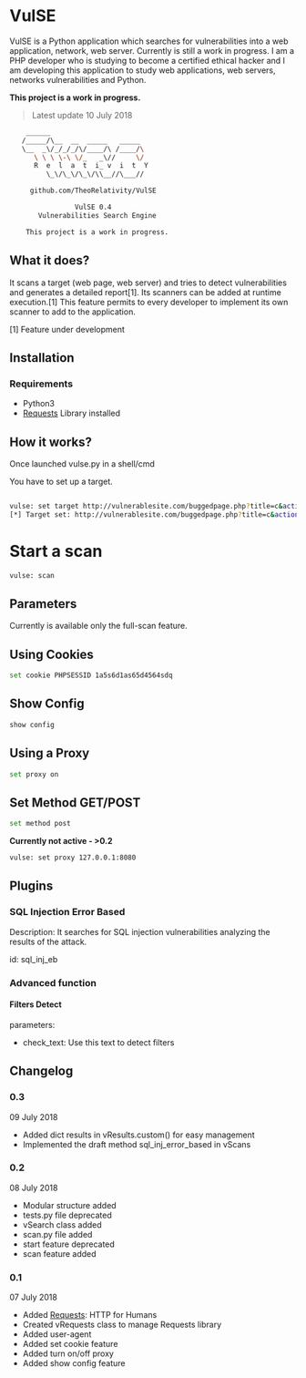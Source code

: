 # VulSE

VulSE is a Python application which searches for vulnerabilities into a web application, network, web server. Currently is still a work in progress. I am a PHP developer who is studying to become a certified ethical hacker and I am developing this application to study web applications, web servers, networks vulnerabilities and Python.  

**This project is a work in progress.**

> Latest update 10 July 2018

```bash
    ______
   /_____/\__  __  _____   _____
   \__  _\/_/_/_/\/____/\ /____/\
      \ \ \ \-\ \/_   _\//     \/
      R  e  l  a  t  i_ v  i  t  Y
         \_\/\_\/\_\/\\__//\___//

     github.com/TheoRelativity/VulSE

                VulSE 0.4
       Vulnerabilities Search Engine

    This project is a work in progress.

```

## What it does?

It scans a target (web page, web server) and tries to detect vulnerabilities and generates a detailed report[1]. Its scanners can be added at runtime execution.[1] This feature permits to every developer to implement its own scanner to add to the application.

[1] Feature under development

## Installation

### Requirements
- Python3
- [Requests](https://github.com/requests/requests/) Library installed

## How it works?

Once launched vulse.py in a shell/cmd

You have to set up a target.

```bash

vulse: set target http://vulnerablesite.com/buggedpage.php?title=c&action=search
[*] Target set: http://vulnerablesite.com/buggedpage.php?title=c&action=search

```
# Start a scan

```bash
vulse: scan
```
## Parameters

Currently is available only the full-scan feature. 

## Using Cookies

```bash
set cookie PHPSESSID 1a5s6d1as65d4564sdq
```
## Show Config

```bash
show config
```

## Using a Proxy

```bash
set proxy on
```

## Set Method GET/POST

```bash
set method post
```

**Currently not active -   >0.2**

```bash
vulse: set proxy 127.0.0.1:8080
```

## Plugins

### SQL Injection Error Based

Description: It searches for SQL injection vulnerabilities analyzing the results of the attack.

id: sql_inj_eb

### Advanced function

#### Filters Detect

parameters: 
 * check_text: Use this text to detect filters


## Changelog

### 0.3
09 July 2018

- Added dict results in vResults.custom() for easy management
- Implemented the draft method sql_inj_error_based in vScans

### 0.2
08 July 2018

- Modular structure added 
- tests.py file deprecated
- vSearch class added
- scan.py file added
- start feature deprecated
- scan feature added

### 0.1
07 July 2018

- Added [Requests](https://github.com/requests/requests/): HTTP for Humans
- Created vRequests class to manage Requests library
- Added user-agent
- Added set cookie feature
- Added turn on/off proxy
- Added show config feature
